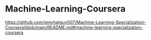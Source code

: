 # Machine-Learning-Coursera

https://github.com/greyhatguy007/Machine-Learning-Specialization-Coursera/blob/main/README.md#machine-learning-specialization-coursera
